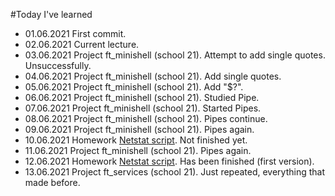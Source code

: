 #Today I've learned

- 01.06.2021 First commit.
- 02.06.2021 Current lecture.
- 03.06.2021 Project ft_minishell (school 21). Attempt to add single quotes. Unsuccessfully.
- 04.06.2021 Project ft_minishell (school 21). Add single quotes.
- 05.06.2021 Project ft_minishell (school 21). Add "$?".
- 06.06.2021 Project ft_minishell (school 21). Studied Pipe.
- 07.06.2021 Project ft_minishell (school 21). Started Pipes.
- 08.06.2021 Project ft_minishell (school 21). Pipes continue.
- 09.06.2021 Project ft_minishell (school 21). Pipes again.
- 10.06.2021 Homework [Netstat script](https://github.com/sevod/AndersenDevOps/tree/main/netstat_script). Not finished yet.
- 11.06.2021 Project ft_minishell (school 21). Pipes again.
- 12.06.2021 Homework [Netstat script](https://github.com/sevod/AndersenDevOps/tree/main/netstat_script). Has been finished (first version).
- 13.06.2021 Project ft_services (school 21). Just repeated, everything that made before.